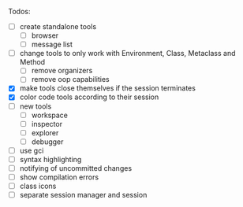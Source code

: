 Todos:
- [ ] create standalone tools
  - [ ] browser
  - [ ] message list
- [ ] change tools to only work with Environment, Class, Metaclass and Method
  - [ ] remove organizers
  - [ ] remove oop capabilities
- [x] make tools close themselves if the session terminates
- [x] color code tools according to their session
- [ ] new tools
  - [ ] workspace
  - [ ] inspector
  - [ ] explorer
  - [ ] debugger
- [ ] use gci
- [ ] syntax highlighting
- [ ] notifying of uncommitted changes
- [ ] show compilation errors
- [ ] class icons
- [ ] separate session manager and session

